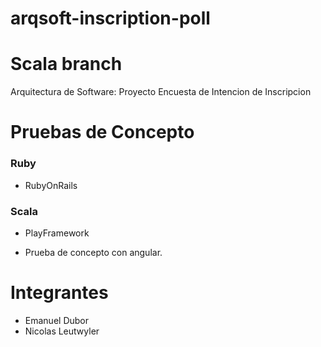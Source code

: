 # arqsoft-inscription-poll
# Scala branch
Arquitectura de Software: Proyecto Encuesta de Intencion de Inscripcion

# Pruebas de Concepto
### Ruby
* RubyOnRails

### Scala
* PlayFramework
 - Prueba de concepto con angular.


# Integrantes
* Emanuel Dubor 
* Nicolas Leutwyler
